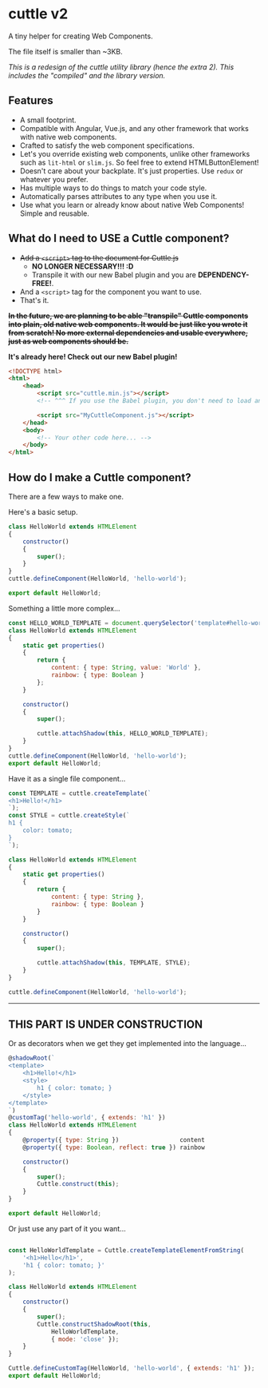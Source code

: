 # cuttle v2
A tiny helper for creating Web Components.

The file itself is smaller than ~3KB.

_This is a redesign of the cuttle utility library (hence the extra 2). This includes the "compiled" and the library version._

## Features
- A small footprint.
- Compatible with Angular, Vue.js, and any other framework that works with native web components.
- Crafted to satisfy the web component specifications.
- Let's you override existing web components, unlike other frameworks such as `lit-html` or `slim.js`. So feel free to extend HTMLButtonElement!
- Doesn't care about your backplate. It's just properties. Use `redux` or whatever you prefer.
- Has multiple ways to do things to match your code style.
- Automatically parses attributes to any type when you use it.
- Use what you learn or already know about native Web Components! Simple and reusable.

## What do I need to USE a Cuttle component?
- ~~Add a `<script>` tag to the document for Cuttle.js~~
    - **NO LONGER NECESSARY!!! :D**
    - Transpile it with our new Babel plugin and you are **DEPENDENCY-FREE!**.
- And a `<script>` tag for the component you want to use.
- That's it.

~~**In the future, we are planning to be able "transpile" Cuttle components into plain, old native web components. It would be just like you wrote it from scratch! No more external dependencies and usable everywhere, just as web components should be.**~~

**It's already here! Check out our new Babel plugin!**

```html
<!DOCTYPE html>
<html>
    <head>
        <script src="cuttle.min.js"></script>
        <!-- ^^^ If you use the Babel plugin, you don't need to load any external libraries! -->

        <script src="MyCuttleComponent.js"></script>
    </head>
    <body>
        <!-- Your other code here... -->
    </body>
</html>
```

## How do I make a Cuttle component?
There are a few ways to make one.

Here's a basic setup.

```javascript
class HelloWorld extends HTMLElement
{
    constructor()
    {
        super();
    }
}
cuttle.defineComponent(HelloWorld, 'hello-world');

export default HelloWorld;
```

Something a little more complex...

```javascript
const HELLO_WORLD_TEMPLATE = document.querySelector('template#hello-world');
class HelloWorld extends HTMLElement
{
    static get properties()
    {
        return {
            content: { type: String, value: 'World' },
            rainbow: { type: Boolean }
        };
    }

    constructor()
    {
        super();

        cuttle.attachShadow(this, HELLO_WORLD_TEMPLATE);
    }
}
cuttle.defineComponent(HelloWorld, 'hello-world');
export default HelloWorld;
```

Have it as a single file component...

```javascript
const TEMPLATE = cuttle.createTemplate(`
<h1>Hello!</h1>
`);
const STYLE = cuttle.createStyle(`
h1 {
    color: tomato;
}
`);

class HelloWorld extends HTMLElement
{
    static get properties()
    {
        return {
            content: { type: String },
            rainbow: { type: Boolean }
        }
    }

    constructor()
    {
        super();

        cuttle.attachShadow(this, TEMPLATE, STYLE);
    }
}

cuttle.defineComponent(HelloWorld, 'hello-world');
```

---
**THIS PART IS UNDER CONSTRUCTION**
---

Or as decorators when we get they get implemented into the language...

```javascript
@shadowRoot(`
<template>
    <h1>Hello!</h1>
    <style>
        h1 { color: tomato; }
    </style>
</template>
`)
@customTag('hello-world', { extends: 'h1' })
class HelloWorld extends HTMLElement
{
    @property({ type: String })                 content
    @property({ type: Boolean, reflect: true }) rainbow

    constructor()
    {
        super();
        Cuttle.construct(this);
    }
}

export default HelloWorld;
```

Or just use any part of it you want...

```javascript

const HelloWorldTemplate = Cuttle.createTemplateElementFromString(
    '<h1>Hello</h1>',
    'h1 { color: tomato; }'
);

class HelloWorld extends HTMLElement
{
    constructor()
    {
        super();
        Cuttle.constructShadowRoot(this,
            HelloWorldTemplate,
            { mode: 'close' });
    }
}

Cuttle.defineCustomTag(HelloWorld, 'hello-world', { extends: 'h1' });
export default HelloWorld;
```